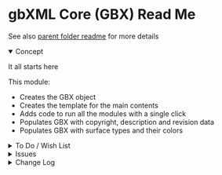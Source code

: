 
# gbXML Core (GBX) Read Me


See also [parent folder readme]( #../README.md ) for more details

<details open >

<summary>Concept</summary>

It all starts here

This module:

* Creates the GBX object
* Creates the template for the main contents
* Adds code to run all the modules with a single click
* Populates GBX with copyright, description and revision data
* Populates GBX with surface types and their colors

</details>

<details>

<summary>To Do / Wish List</summary>


</details>

<details>

<summary>Issues</summary>


</details>

<details>

<summary>Change Log</summary>

### 2019-05-18 ~ Theo

* B - GBX.js: Pass through jsHint
* S - GBX.js: iframe to 100%

### 2019-05-17 ~ Theo

* C - GBX: update readme

### 2019-05-14 ~ Theo

* F - First commit

</details>

